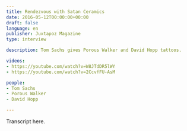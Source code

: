 ```yaml
---
title: Rendezvous with Satan Ceramics
date: 2016-05-12T00:00:00+00:00
draft: false
language: en
publisher: Juxtapoz Magazine
type: interview

description: Tom Sachs gives Porous Walker and David Hopp tattoos.

videos:
- https://youtube.com/watch?v=W8JTdDR5lWY
- https://youtube.com/watch?v=2CcvfFU-AsM

people:
- Tom Sachs
- Porous Walker
- David Hopp

---
```


Transcript here.